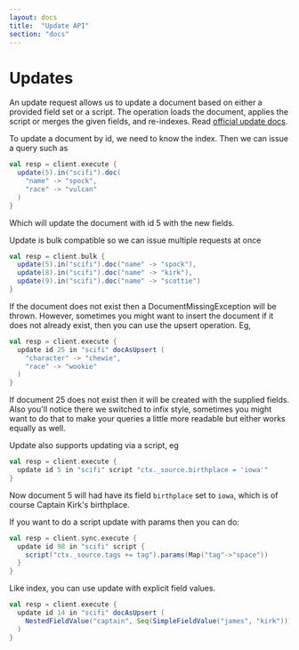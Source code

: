 ```yaml
---
layout: docs
title:  "Update API"
section: "docs"
---
```


# Updates

An update request allows us to update a document based on either a provided field set or a script.
The operation loads the document, applies the script or merges the given fields, and re-indexes.
Read [official update docs](http://www.elasticsearch.org/guide/en/elasticsearch/reference/current/docs-update.html).

To update a document by id, we need to know the index. Then we can issue a query such as

```scala
val resp = client.execute {
  update(5).in("scifi").doc(
    "name" -> "spock",
    "race" -> "vulcan"
  )
}
```

Which will update the document with id 5 with the new fields.

Update is bulk compatible so we can issue multiple requests at once

```scala
val resp = client.bulk {
  update(5).in("scifi").doc("name" -> "spock"),
  update(8).in("scifi").doc("name" -> "kirk"),
  update(9).in("scifi").doc("name" -> "scottie")
}
```

If the document does not exist then a DocumentMissingException will be thrown. However, sometimes
you might want to insert the document if it does not already exist, then you can use the upsert
operation. Eg,

```scala
val resp = client.execute {
  update id 25 in "scifi" docAsUpsert (
    "character" -> "chewie",
    "race" -> "wookie"
  )
}
```

If document 25 does not exist then it will be created with the supplied fields.
Also you'll notice there we switched to infix style, sometimes you might want to do that to make
your queries a little more readable but either works equally as well.

Update also supports updating via a script, eg

```scala
val resp = client.execute {
  update id 5 in "scifi" script "ctx._source.birthplace = 'iowa'"
}
```

Now document 5 will had have its field `birthplace` set to `iowa`, which is of course Captain Kirk's birthplace.

If you want to do a script update with params then you can do:

```scala
val resp = client.sync.execute {
  update id 98 in "scifi" script {
    script("ctx._source.tags += tag").params(Map("tag"->"space"))
  }
}
````

Like index, you can use update with explicit field values.

```scala
val resp = client.execute {
  update id 14 in "scifi" docAsUpsert (
    NestedFieldValue("captain", Seq(SimpleFieldValue("james", "kirk")))
  )
}
````
